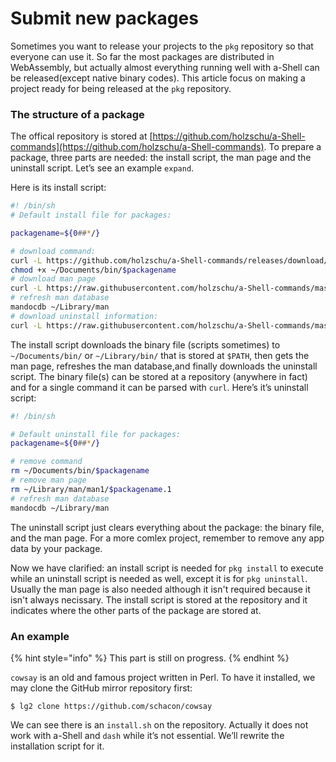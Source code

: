 # Submit new packages

Sometimes you want to release your projects to the `pkg` repository so that everyone can use it. So far the most packages are distributed in WebAssembly, but actually almost everything running well with a-Shell can be released(except native binary codes). This article focus on making a project ready for being released at the `pkg` repository.

### The structure of a package

The offical repository is stored at [https://github.com/holzschu/a-Shell-commands](https://github.com/holzschu/a-Shell-commands). To prepare a package, three parts are needed: the install script, the man page and the uninstall script. Let’s see an example `expand`.

Here is its install script:

```bash
#! /bin/sh
# Default install file for packages:

packagename=${0##*/}

# download command:
curl -L https://github.com/holzschu/a-Shell-commands/releases/download/0.1/$packagename -o ~/Documents/bin/$packagename --create-dirs --silent
chmod +x ~/Documents/bin/$packagename
# download man page
curl -L https://raw.githubusercontent.com/holzschu/a-Shell-commands/master/man/man1/$packagename.1 -o ~/Library/man/man1/$packagename.1 --create-dirs --silent
# refresh man database
mandocdb ~/Library/man
# download uninstall information:
curl -L https://raw.githubusercontent.com/holzschu/a-Shell-commands/master/uninstall/$packagename -o ~/Documents/.pkg/$packagename --create-dirs --silent
```

The install script downloads the binary file (scripts sometimes) to `~/Documents/bin/` or `~/Library/bin/` that is stored at `$PATH`, then gets the man page, refreshes the man database,and finally downloads the uninstall script. The binary file(s) can be stored at a repository (anywhere in fact) and for a single command it can be parsed with `curl`. Here’s it’s uninstall script:

```bash
#! /bin/sh

# Default uninstall file for packages:
packagename=${0##*/}

# remove command
rm ~/Documents/bin/$packagename
# remove man page
rm ~/Library/man/man1/$packagename.1
# refresh man database
mandocdb ~/Library/man
```

The uninstall script just clears everything about the package: the binary file, and the man page. For a more comlex project, remember to remove any app data by your package.

Now we have clarified: an install script is needed for `pkg install` to execute while an uninstall script is needed as well, except it is for `pkg uninstall`. Usually the man page is also needed although it isn't required because it isn't always necissary. The install script is stored at the repository and it indicates where the other parts of the package are stored at.

### An example

{% hint style="info" %}
This part is still on progress.
{% endhint %}

`cowsay` is an old and famous project written in Perl. To have it installed, we may clone the GitHub mirror repository first:

```
$ lg2 clone https://github.com/schacon/cowsay
```

We can see there is an `install.sh` on the repository. Actually it does not work with a-Shell and `dash` while it’s not essential. We’ll rewrite the installation script for it.
